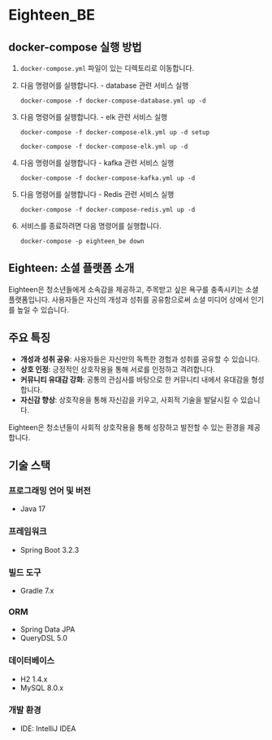 # Eighteen_BE

## docker-compose 실행 방법

1. `docker-compose.yml` 파일이 있는 디렉토리로 이동합니다.

2. 다음 명령어를 실행합니다. - database 관련 서비스 실행
    ```shell
    docker-compose -f docker-compose-database.yml up -d
    ```

3. 다음 명령어를 실행합니다. - elk 관련 서비스 실행
   ```shell
   docker-compose -f docker-compose-elk.yml up -d setup
   ```

    ```shell
    docker-compose -f docker-compose-elk.yml up -d
    ```

4. 다음 명령어를 실행합니다 - kafka 관련 서비스 실행

    ```shell
    docker-compose -f docker-compose-kafka.yml up -d
    ```

5. 다음 명령어를 실행합니다 - Redis 관련 서비스 실행

    ```shell
    docker-compose -f docker-compose-redis.yml up -d
    ```

6. 서비스를 종료하려면 다음 명령어를 실행합니다.
    ```shell
   docker-compose -p eighteen_be down
    ```

## Eighteen: 소셜 플랫폼 소개

Eighteen은 청소년들에게 소속감을 제공하고, 주목받고 싶은 욕구를 충족시키는 소셜 플랫폼입니다. 사용자들은 자신의 개성과 성취를 공유함으로써 소셜 미디어 상에서 인기를 높일 수 있습니다.

## 주요 특징

- **개성과 성취 공유**: 사용자들은 자신만의 독특한 경험과 성취를 공유할 수 있습니다.
- **상호 인정**: 긍정적인 상호작용을 통해 서로를 인정하고 격려합니다.
- **커뮤니티 유대감 강화**: 공통의 관심사를 바탕으로 한 커뮤니티 내에서 유대감을 형성합니다.
- **자신감 향상**: 상호작용을 통해 자신감을 키우고, 사회적 기술을 발달시킬 수 있습니다.

Eighteen은 청소년들이 사회적 상호작용을 통해 성장하고 발전할 수 있는 환경을 제공합니다.

## 기술 스택

### 프로그래밍 언어 및 버전

- Java 17

### 프레임워크

- Spring Boot 3.2.3

### 빌드 도구

- Gradle 7.x

### ORM

- Spring Data JPA
- QueryDSL 5.0

### 데이터베이스

- H2 1.4.x
- MySQL 8.0.x

### 개발 환경

- IDE: IntelliJ IDEA